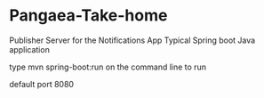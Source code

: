 # Pangaea-Take-home
Publisher Server for the Notifications App
Typical Spring boot Java application

type mvn spring-boot:run on the command line to run

default port 8080
